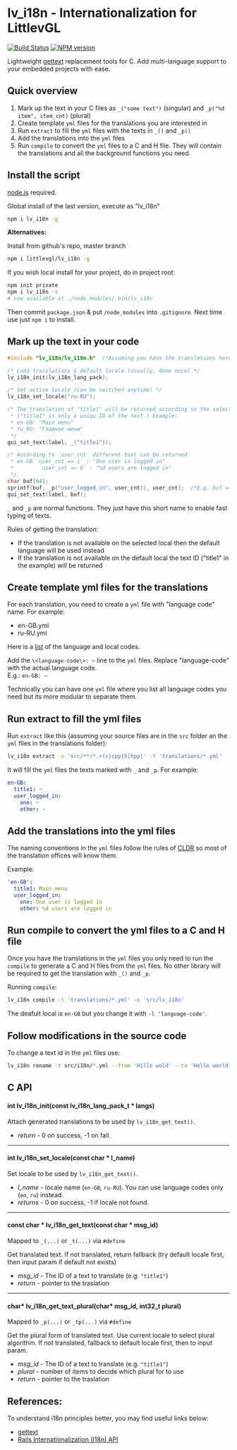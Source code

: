 lv_i18n - Internationalization for LittlevGL
============================================

[![Build Status](https://img.shields.io/travis/littlevgl/lv_i18n/master.svg?style=flat)](https://travis-ci.org/littlevgl/lv_i18n)
[![NPM version](https://img.shields.io/npm/v/lv_i18n.svg?style=flat)](https://www.npmjs.org/package/lv_i18n)

Lightweight [gettext](https://www.gnu.org/software/gettext/) replacement
tools for C. Add multi-language support to your embedded projects with ease.


## Quick overview

1. Mark up the text in your C files as `_("some text")` (singular) and `_p("%d item", item_cnt)` (plural)
2. Create template `yml` files for the translations you are interested in
3. Run `extract` to fill the `yml` files with the texts in `_()` and `_p()`
4. Add the translations into the `yml` files
5. Run `compile` to convert the `yml` files to a C and H file. They will contain the translations and all the background functions you need.


## Install the script

[node.js](https://nodejs.org/en/download/) required.

Global install of the last version, execute as "lv_i18n"

```sh
npm i lv_i18n -g
```

**Alternatives:**

Install from github's repo, master branch

```sh
npm i littlevgl/lv_i18n -g
```

If you wish local install for your project, do in project root:

```sh
npm init private
npm i lv_i18n -s
# now available at ./node_modules/.bin/lv_i18n
```

Then commit `package.json` & put `/node_modules` into `.gitignore`. Next time
use just `npm i` to install.


## Mark up the text in your code

```c
#include "lv_i18n/lv_i18n.h"  /*Assuming you have the translations here. (See below)*/

/* Load translations & default locale (usually, done once) */
lv_i18n_init(lv_i18n_lang_pack);

/* Set active locale (can be switched anytime) */
lv_i18n_set_locale("ru-RU");

/* The translation of "title1" will be returned according to the selected local.
 * ("title1" is only a uniqu ID of the text.) Example:
 * en-GB: "Main menu"
 * ru_RU: "Главное меню"
 */
gui_set_text(label, _("title1"));

/* According to `user_cnt` different text can be returned
 * en-GB `user_cnt == 1` : "One user is logged in"
 *        `user_cnt == 6` : "%d users are logged in"  
 */
char buf[64];
sprintf(buf, _p("user_logged_in", user_cnt)), user_cnt);  /*E.g. buf == "7 users are logged in"*/
gui_set_text(label, buf);
```

`_` and `_p` are normal functions. They just have this short name to enable fast typing of texts.

Rules of getting the translation:
- If the translation is not available on the selected local then the default language will be used instead
- If the translation is not available on the default local the text ID ("title1" in the example) will be returned


## Create template yml files for the translations

For each translation, you need to create a `yml` file with "language code" name. For example:

- en-GB.yml
- ru-RU.yml

Here is a [list](https://www.andiamo.co.uk/resources/iso-language-codes/) of the language and local codes.

Add the `\<language-code\>: ~` line to the `yml` files. Replace "language-code" with the actual language code.   
E.g.: `en-GB: ~`

Technically you can have one `yml` file where you list all language codes you need but its more modular to separate them.


## Run extract to fill the yml files

Run `extract` like this (assuming your source files are in the `src` folder an the `yml` files in the translations folder):

```sh
lv_i18n extract -s 'src/**/*.+(c|cpp|h|hpp)' -t 'translations/*.yml'
```

It will fill the `yml` files the texts marked with `_` and  `_p`.
For example:

```yml
en-GB:
  title1: ~
  user_logged_in:
    one: ~
    other: ~
```


## Add the translations into the yml files

The naming conventions in the `yml` files follow the rules of [CLDR](http://cldr.unicode.org/translation/language-names) so most of the translation offices will know them.

Example:

```yml
'en-GB':
  title1: Main menu
  user_logged_in:
    one: One user is logged in
    other: %d users are logged in
```
## Run compile to convert the yml files to a C and H file

Once you have the translations in the `yml` files you only need to run the `compile` to generate a C and H files from the `yml` files. No other library will be required to get the translation with `_()` and `_p`.

Running `compile`:

```sh
lv_i18n compile -t 'translations/*.yml' -o 'src/lv_i18n'
```

The deafult local is `en-GB` but you change it with `-l 'language-code'`.

## Follow modifications in the source code
To change a text id in the `yml` files use:
```sh
lv_i18n rename -t src/i18n/*.yml --from 'Hillo wold' --to 'Hello world!'
```

## C API

#### int lv_i18n_init(const lv_i18n_lang_pack_t * langs) 
Attach generated translations to be used by `lv_i18n_get_text()`. 

- _return_ - 0 on success, -1 on fail. 

___

#### int lv_i18n_set_locale(const char * l_name)
Set locale to be used by `lv_i18n_get_text()`.  

- _l_name_ - locale name (`en-GB`, `ru-RU`). You can use language codes only (`en`, `ru`) instead.
- _returns_ - 0 on success, -1 if locale not found.

___

#### const char * lv_i18n_get_text(const char * msg_id)
Mapped to `_(...)` or `_t(...)` via `#define`  

Get translated text. If not translated, return fallback (try default locale 
first, then input param if default not exists)  
- _msg_id_ - The ID of a text to translate (e.g. `"title1"`)  
- _return_ - pointer to the traslation  

___

#### char* lv_i18n_get_text_plural(char* msg_id, int32_t plural)
Mapped to `_p(...)` or `_tp(...)` via `#define`

Get the plural form of translated text. Use current locale to select plural
algorithm. If not translated, fallback to default locale first, then to input
param.

- _msg_id_ - The ID of a text to translate (e.g. `"title1"`)  
- _plural_ - number of items to decide which plural for to use  
- _return_ - pointer to the traslation  

## References:

To understand i18n principles better, you may find useful links below:

- [gettext](https://www.gnu.org/software/gettext/)
- [Rails Internationalization (I18n) API](https://guides.rubyonrails.org/i18n.html)
